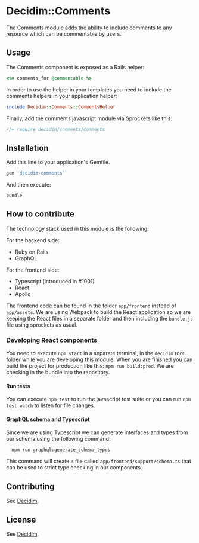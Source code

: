 # Decidim::Comments

The Comments module adds the ability to include comments to any resource which can be commentable by users.

## Usage

The Comments component is exposed as a Rails helper:

```ruby
<%= comments_for @commentable %>
```

In order to use the helper in your templates you need to include the comments helpers in your application helper:

```ruby
include Decidim::Comments::CommentsHelper
```

Finally, add the comments javascript module via Sprockets like this:

```javascript
//= require decidim/comments/comments
```

## Installation

Add this line to your application's Gemfile.

```ruby
gem 'decidim-comments'
```

And then execute:

```bash
bundle
```

## How to contribute

The technology stack used in this module is the following:

For the backend side:

- Ruby on Rails
- GraphQL

For the frontend side:

- Typescript (introduced in #1001)
- React
- Apollo

The frontend code can be found in the folder `app/frontend` instead of `app/assets`. We are using Webpack to build the React application so we are keeping the React files in a separate folder and then including the `bundle.js` file using sprockets as usual.

### Developing React components

You need to execute `npm start` in a separate terminal, in the `decidim` root folder while you are developing this module. When you are finished you can build the project for production like this: `npm run build:prod`. We are checking in the bundle into the repository.

#### Run tests

You can execute `npm test` to run the javascript test suite or you can run `npm test:watch` to listen for file changes.

#### GraphQL schema and Typescript

Since we are using Typescript we can generate interfaces and types from our schema using the following command:

```bash
  npm run graphql:generate_schema_types
```

This command will create a file called `app/frontend/support/schema.ts` that can be used to strict type checking in our components.

## Contributing

See [Decidim](https://github.com/decidim/decidim).

## License

See [Decidim](https://github.com/decidim/decidim).
